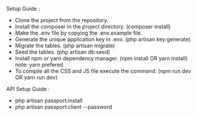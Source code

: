 Setup Guide : 
- Clone the project from the repository. 
- Install the composer in the project directory. (composer install) 
- Make the .env file by copying the .env.example file. 
- Generate the unique application key in .env. (php artisan key:generate) 
- Migrate the tables. (php artisan migrate) 
- Seed the tables. (php artisan db:seed) 
- Install npm or yarn dependency manager. (npm install OR yarn install) note: yarn prefered 
- To compile all the CSS and JS file execute the command. (npm run dev OR yarn run dev) 

API Setup Guide : 
- php artisan passport:install 
- php artisan passport:client --password
